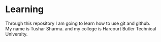 # Learning
Through this repository I am going to learn how to use git and github.
<br>
My name is Tushar Sharma. and my college is Harcourt Butler Technical University.